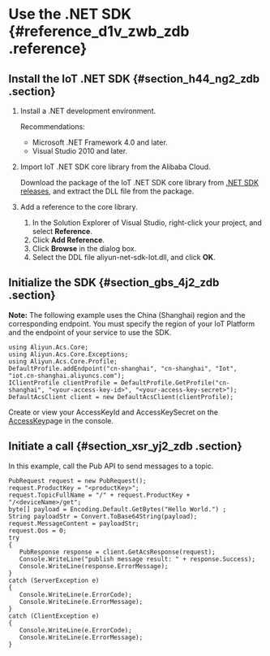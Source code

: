 # Use the .NET SDK {#reference_d1v_zwb_zdb .reference}

## Install the IoT .NET SDK {#section_h44_ng2_zdb .section}

1.  Install a .NET development environment.

    Recommendations:

    -   Microsoft .NET Framework 4.0 and later.
    -   Visual Studio 2010 and later.
2.  Import IoT .NET SDK core library from the Alibaba Cloud.

    Download the package of the IoT .NET SDK core library from [.NET SDK releases](https://github.com/aliyun/aliyun-openapi-net-sdk/tree/master/aliyun-net-sdk-iot), and extract the DLL file from the package.

3.  Add a reference to the core library.
    1.  In the Solution Explorer of Visual Studio, right-click your project, and select **Reference**.
    2.  Click **Add Reference**.
    3.  Click **Browse** in the dialog box.
    4.  Select the DDL file aliyun-net-sdk-Iot.dll, and click **OK**.

## Initialize the SDK {#section_gbs_4j2_zdb .section}

**Note:** The following example uses the China \(Shanghai\) region and the corresponding endpoint. You must specify the region of your IoT Platform and the endpoint of your service to use the SDK.

```
using Aliyun.Acs.Core;
using Aliyun.Acs.Core.Exceptions;
using Aliyun.Acs.Core.Profile;
DefaultProfile.addEndpoint("cn-shanghai", "cn-shanghai", "Iot", "iot.cn-shanghai.aliyuncs.com");
IClientProfile clientProfile = DefaultProfile.GetProfile("cn-shanghai", "<your-access-key-id>", "<your-access-key-secret>");
DefaultAcsClient client = new DefaultAcsClient(clientProfile);
```

Create or view your AccessKeyId and AccessKeySecret on the [AccessKey](https://partners-intl.console.aliyun.com)page in the console.

## Initiate a call {#section_xsr_yj2_zdb .section}

In this example, call the Pub API to send messages to a topic.

```
PubRequest request = new PubRequest();
request.ProductKey = "<productKey>";
request.TopicFullName = "/" + request.ProductKey + "/<deviceName>/get";
byte[] payload = Encoding.Default.GetBytes("Hello World.") ;
String payloadStr = Convert.ToBase64String(payload);
request.MessageContent = payloadStr;
request.Qos = 0;
try
{
   PubResponse response = client.GetAcsResponse(request);
   Console.WriteLine("publish message result: " + response.Success);
   Console.WriteLine(response.ErrorMessage);
}
catch (ServerException e)
{
   Console.WriteLine(e.ErrorCode);
   Console.WriteLine(e.ErrorMessage);
}
catch (ClientException e)
{
   Console.WriteLine(e.ErrorCode);
   Console.WriteLine(e.ErrorMessage);
}
```

